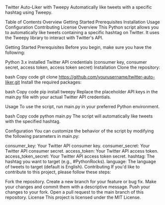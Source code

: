 Twitter Auto-Liker with Tweepy
Automatically like tweets with a specific hashtag using Tweepy.

Table of Contents
Overview
Getting Started
Prerequisites
Installation
Usage
Configuration
Contributing
License
Overview
This Python script allows you to automatically like tweets containing a specific hashtag on Twitter. It uses the Tweepy library to interact with Twitter's API.

Getting Started
Prerequisites
Before you begin, make sure you have the following:

Python 3.x installed
Twitter API credentials (consumer key, consumer secret, access token, access token secret)
Installation
Clone the repository:

bash
Copy code
git clone https://github.com/yourusername/twitter-auto-liker.git
Install the required packages:

bash
Copy code
pip install tweepy
Replace the placeholder API keys in the main.py file with your actual Twitter API credentials.

Usage
To use the script, run main.py in your preferred Python environment.

bash
Copy code
python main.py
The script will automatically like tweets with the specified hashtag.

Configuration
You can customize the behavior of the script by modifying the following parameters in main.py:

consumer_key: Your Twitter API consumer key.
consumer_secret: Your Twitter API consumer secret.
access_token: Your Twitter API access token.
access_token_secret: Your Twitter API access token secret.
hashtag: The hashtag you want to target (e.g., #PythonRocks).
language: The language of tweets to target (default is English).
Contributing
If you'd like to contribute to this project, please follow these steps:

Fork the repository.
Create a new branch for your feature or bug fix.
Make your changes and commit them with a descriptive message.
Push your changes to your fork.
Open a pull request to the main branch of this repository.
License
This project is licensed under the MIT License.